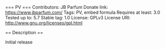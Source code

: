 === PV ===
Contributors: JB Parfum
Donate link: https://www.jbparfum.com/
Tags: PV, embed formula
Requires at least: 3.0
Tested up to: 5.7
Stable tag: 1.0
License: GPLv3
License URI: http://www.gnu.org/licenses/gpl.html


== Description ==

Initial release

